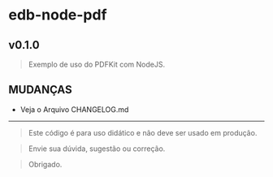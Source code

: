 # edb-node-pdf #
## v0.1.0 ##

> Exemplo de uso do PDFKit com NodeJS.

## MUDANÇAS ##

- Veja o Arquivo CHANGELOG.md

---

> Este código é para uso didático e não deve ser usado em produção.

> Envie sua dúvida, sugestão ou correção.

> Obrigado.